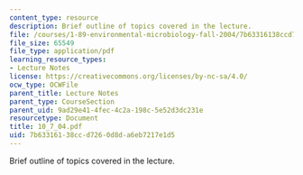 ```yaml
---
content_type: resource
description: Brief outline of topics covered in the lecture.
file: /courses/1-89-environmental-microbiology-fall-2004/7b63316138ccd7260d8da6eb7217e1d5_10_7_04.pdf
file_size: 65549
file_type: application/pdf
learning_resource_types:
- Lecture Notes
license: https://creativecommons.org/licenses/by-nc-sa/4.0/
ocw_type: OCWFile
parent_title: Lecture Notes
parent_type: CourseSection
parent_uid: 9ad29e41-4fec-4c2a-198c-5e52d3dc231e
resourcetype: Document
title: 10_7_04.pdf
uid: 7b633161-38cc-d726-0d8d-a6eb7217e1d5
---
```

Brief outline of topics covered in the lecture.